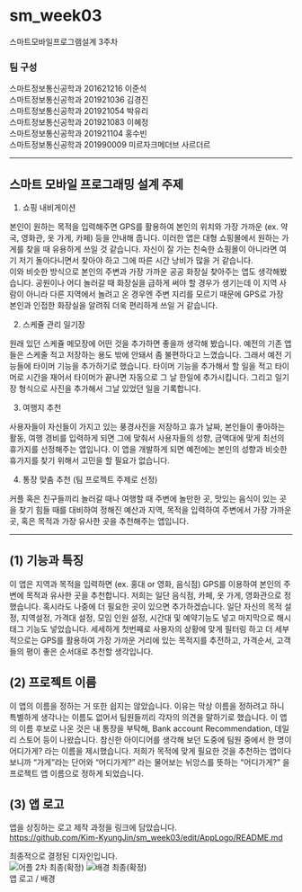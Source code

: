 # sm_week03
스마트모바일프로그램설계 3주차   

### 팀 구성   
스마트정보통신공학과 201621216 이준석   
스마트정보통신공학과 201921036 김경진   
스마트정보통신공학과 201921054 박유리   
스마트정보통신공학과 201921083 이혜정   
스마트정보통신공학과 201921104 홍수빈    
스마트정보통신공학과 201990009 미르자크메더브 사르더르    
   ***   

## 스마트 모바일 프로그래밍 설계 주제 


1. 쇼핑 내비게이션

본인이 원하는 목적을 입력해주면 GPS를 활용하여 본인의 위치와 가장 가까운 (ex. 약국, 영화관, 옷 가게, 카페) 등을 안내해 줍니다. 이러한 앱은 대형 쇼핑몰에서 원하는 가게를 찾을 때 유용하게 쓰일 것 같습니다. 자신이 잘 가는 친숙한 쇼핑몰이 아니라면 여기 저기 돌아다니면서 찾아야 하고 그에 따른 시간 낭비가 많을 거 같습니다.  
이와 비슷한 방식으로 본인의 주변과 가장 가까운 공공 화장실 찾아주는 앱도 생각해봤습니다. 공원이나 어디 놀러갈 때 화장실을 급하게 써야 할 경우가 생기는데 이 지역 사람이 아니라 다른 지역에서 놀려고 온 경우엔 주변 지리를 모르기 때문에 GPS로 가장 본인과 인접한 화장실을 알려줘 더욱 편리하게 쓰일 거 같습니다. 


2. 스케쥴 관리 일기장

원래 있던 스케쥴 메모장에 어떤 것을 추가하면 좋을까 생각해 봤습니다. 예전의 기존 앱들은 스케줄 적고 저장하는 용도 밖에 안돼서 좀 불편하다고 느꼈습니다. 그래서 예전 기능들에 타이머 기능을 추가하기로 했습니다. 타이머 기능을 추가해서 할 일을 적고 타이머로 시간을 재어서 타이머가 끝나면 자동으로 그 날 한일에 추가시킵니다. 그리고 일기장 형식으로 사진을 추가해서 그날 있었던 일을 기록합니다. 


3. 여행지 추천
 
사용자들이 자신들이 가지고 있는 풍경사진을 저장하고 휴가 날짜, 본인들이 좋아하는 활동, 여행 경비를 입력하게 되면 그에 맞춰서 사용자들의 성향, 금액대에 맞게 최선의 휴가지를 선정해주는 앱입니다. 이 앱을 개발하게 되면 예전에는 본인의 성향과 비슷한 휴가지를 찾기 위해서 고민을 할 필요가 없습니다. 


4. 통장 맞춤 추천 (팀 프로젝트 주제로 선정) 

커플 혹은 친구들끼리 놀러갈 때나 여행할 때 주변에 놀만한 곳, 맛있는 음식이 있는 곳을 찾기 힘들 때를 대비하여 정해진 예산과 지역, 목적을 입력하여 주변에서 가장 가까운 곳, 혹은 목적과 가장 유사한 곳을 추천해주는 앱입니다.   

***   

## (1) 기능과 특징 

이 앱은 지역과 목적을 입력하면 (ex. 홍대 or 영화, 음식점) GPS를 이용하여 본인의 주변에 목적과 유사한 곳을 추천합니다. 저희는 일단 음식점, 카페, 옷 가게, 영화관으로 정했습니다. 혹시라도 나중에 더 필요한 곳이 있으면 추가하겠습니다. 일단 자신의 목적 설정, 지역설정, 가격대 설정, 모임 인원 설정, 시간대 및 예약기능도 넣고 마지막으로 해시태그 기능도 넣었습니다. 세세하게 첫번째로 사용자의 상황에 맞게 필터링 하고 더 세부적으로는 GPS를 활용하여 가장 가까운 거리에 있는 목적지를 추전하고, 가격순서, 고객들의 평이 좋은 순서대로 추천할 생각입니다. 

## (2) 프로젝트 이름 

이 앱의 이름을 정하는 거 또한 쉽지는 않았습니다. 이유는 막상 이름을 정하려고 하니 특별하게 생각나는 이름도 없어서 팀원들끼리 각자의 의견을 말하기로 했습니다. 이 앱의 이름 후보로 나온 것은 내 통장을 부탁해, Bank account Recommendation, 데일리 스토어 등이 나왔습니다.    참신한 아이디어를 생각해 보던 도중에 팀원 중에서 한 명이 어디가게? 라는 이름을 제시했습니다. 저희가 목적에 맞게 필요한 것을 추천하는 앱이다 보니까 “가게”라는 단어와 “어디가게?” 라는 물어보는 뉘앙스를 뜻하는 “어디가게?” 을 프로젝트 앱 이름으로 정하게 되었습니다. 

## (3) 앱 로고   

앱을 상징하는 로고 제작 과정을 링크에 담았습니다.   
https://github.com/Kim-KyungJin/sm_week03/edit/AppLogo/README.md   
   
최종적으로 결정된 디자인입니다.   
![어플 2차 최종(확정)](https://user-images.githubusercontent.com/57963888/111958828-0e081080-8b31-11eb-92ba-2386b7edae8f.png)
![배경 최종(확정)](https://user-images.githubusercontent.com/57963888/111959121-63dcb880-8b31-11eb-85d9-a2c3607e9139.png)   
앱 로고 / 배경   
